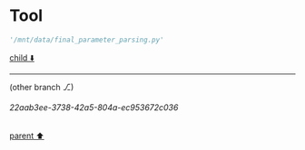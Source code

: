 # Tool

```python
'/mnt/data/final_parameter_parsing.py'
```

[child ⬇️](#22aab3ee-3738-42a5-804a-ec953672c036)

---

(other branch ⎇)
###### 22aab3ee-3738-42a5-804a-ec953672c036
[parent ⬆️](#07f7685a-2bea-4d4f-b9d4-5cb4b8b9b926)
